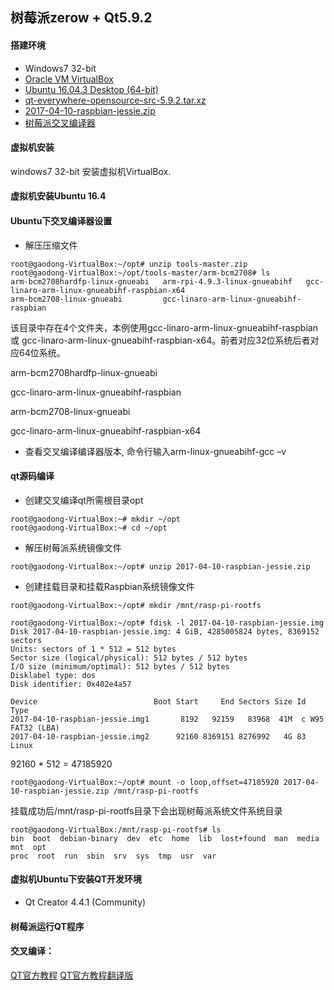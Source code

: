 
## 树莓派zerow + Qt5.9.2

#### 搭建环境
- Windows7 32-bit
- [Oracle VM VirtualBox](https://www.virtualbox.org/)
- [Ubuntu 16.04.3 Desktop (64-bit)](http://releases.ubuntu.com/16.04/ubuntu-16.04.3-desktop-amd64.iso.torrent?_ga=2.253121097.1318740821.1512544173-1116467422.1493000235)
- [qt-everywhere-opensource-src-5.9.2.tar.xz](http://download.qt.io/archive/qt/5.9/5.9.2/single/qt-everywhere-opensource-src-5.9.2.tar.xz)
- [2017-04-10-raspbian-jessie.zip](https://downloads.raspberrypi.org/raspbian/images/raspbian-2017-04-10/2017-04-10-raspbian-jessie.zip)
- [树莓派交叉编译器](https://github.com/raspberrypi/tools)

#### 虚拟机安装
windows7 32-bit 安装虚拟机VirtualBox.

#### 虚拟机安装Ubuntu 16.4

#### Ubuntu下交叉编译器设置

- 解压压缩文件
```
root@gaodong-VirtualBox:~/opt# unzip tools-master.zip
root@gaodong-VirtualBox:~/opt/tools-master/arm-bcm2708# ls
arm-bcm2708hardfp-linux-gnueabi   arm-rpi-4.9.3-linux-gnueabihf   gcc-linaro-arm-linux-gnueabihf-raspbian-x64
arm-bcm2708-linux-gnueabi         gcc-linaro-arm-linux-gnueabihf-raspbian

```

  该目录中存在4个文件夹，本例使用gcc-linaro-arm-linux-gnueabihf-raspbian 或 gcc-linaro-arm-linux-gnueabihf-raspbian-x64。前者对应32位系统后者对应64位系统。
  
  arm-bcm2708hardfp-linux-gnueabi
  
  gcc-linaro-arm-linux-gnueabihf-raspbian
  
  arm-bcm2708-linux-gnueabi
  
  gcc-linaro-arm-linux-gnueabihf-raspbian-x64

- 查看交叉编译编译器版本, 命令行输入arm-linux-gnueabihf-gcc –v 

#### qt源码编译

- 创建交叉编译qt所需根目录opt
````
root@gaodong-VirtualBox:~# mkdir ~/opt
root@gaodong-VirtualBox:~# cd ~/opt
````

- 解压树莓派系统镜像文件
```
root@gaodong-VirtualBox:~/opt# unzip 2017-04-10-raspbian-jessie.zip
```

- 创建挂载目录和挂载Raspbian系统镜像文件
```
root@gaodong-VirtualBox:~/opt# mkdir /mnt/rasp-pi-rootfs

root@gaodong-VirtualBox:~/opt# fdisk -l 2017-04-10-raspbian-jessie.img 
Disk 2017-04-10-raspbian-jessie.img: 4 GiB, 4285005824 bytes, 8369152 sectors
Units: sectors of 1 * 512 = 512 bytes
Sector size (logical/physical): 512 bytes / 512 bytes
I/O size (minimum/optimal): 512 bytes / 512 bytes
Disklabel type: dos
Disk identifier: 0x402e4a57

Device                          Boot Start     End Sectors Size Id Type
2017-04-10-raspbian-jessie.img1       8192   92159   83968  41M  c W95 FAT32 (LBA)
2017-04-10-raspbian-jessie.img2      92160 8369151 8276992   4G 83 Linux
```

92160 * 512 = 47185920
```
root@gaodong-VirtualBox:~/opt# mount -o loop,offset=47185920 2017-04-10-raspbian-jessie.zip /mnt/rasp-pi-rootfs
```
挂载成功后/mnt/rasp-pi-rootfs目录下会出现树莓派系统文件系统目录
```
root@gaodong-VirtualBox:/mnt/rasp-pi-rootfs# ls
bin  boot  debian-binary  dev  etc  home  lib  lost+found  man  media  mnt  opt  
proc  root  run  sbin  srv  sys  tmp  usr  var
```

#### 虚拟机Ubuntu下安装QT开发环境
- Qt Creator 4.4.1 (Community)

#### 树莓派运行QT程序



#### 交叉编译：
[QT官方教程](https://wiki.qt.io/Raspberry_Pi_Beginners_Guide)
[QT官方教程翻译版](http://blog.diveinedu.com/%E6%A0%91%E8%8E%93%E6%B4%BE%E4%B8%8Aqt5%E4%BA%A4%E5%8F%89%E7%BC%96%E8%AF%91%E7%A7%BB%E6%A4%8D%E6%96%B0%E6%89%8B%E6%8C%87%E5%8D%97/)
